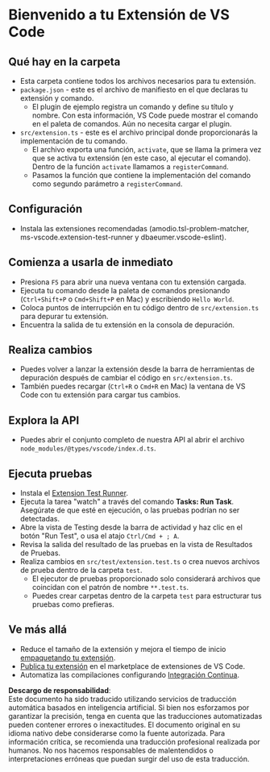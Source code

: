 # Bienvenido a tu Extensión de VS Code

## Qué hay en la carpeta

* Esta carpeta contiene todos los archivos necesarios para tu extensión.
* `package.json` - este es el archivo de manifiesto en el que declaras tu extensión y comando.
  * El plugin de ejemplo registra un comando y define su título y nombre. Con esta información, VS Code puede mostrar el comando en el paleta de comandos. Aún no necesita cargar el plugin.
* `src/extension.ts` - este es el archivo principal donde proporcionarás la implementación de tu comando.
  * El archivo exporta una función, `activate`, que se llama la primera vez que se activa tu extensión (en este caso, al ejecutar el comando). Dentro de la función `activate` llamamos a `registerCommand`.
  * Pasamos la función que contiene la implementación del comando como segundo parámetro a `registerCommand`.

## Configuración

* Instala las extensiones recomendadas (amodio.tsl-problem-matcher, ms-vscode.extension-test-runner y dbaeumer.vscode-eslint).

## Comienza a usarla de inmediato

* Presiona `F5` para abrir una nueva ventana con tu extensión cargada.
* Ejecuta tu comando desde la paleta de comandos presionando (`Ctrl+Shift+P` o `Cmd+Shift+P` en Mac) y escribiendo `Hello World`.
* Coloca puntos de interrupción en tu código dentro de `src/extension.ts` para depurar tu extensión.
* Encuentra la salida de tu extensión en la consola de depuración.

## Realiza cambios

* Puedes volver a lanzar la extensión desde la barra de herramientas de depuración después de cambiar el código en `src/extension.ts`.
* También puedes recargar (`Ctrl+R` o `Cmd+R` en Mac) la ventana de VS Code con tu extensión para cargar tus cambios.

## Explora la API

* Puedes abrir el conjunto completo de nuestra API al abrir el archivo `node_modules/@types/vscode/index.d.ts`.

## Ejecuta pruebas

* Instala el [Extension Test Runner](https://marketplace.visualstudio.com/items?itemName=ms-vscode.extension-test-runner).
* Ejecuta la tarea "watch" a través del comando **Tasks: Run Task**. Asegúrate de que esté en ejecución, o las pruebas podrían no ser detectadas.
* Abre la vista de Testing desde la barra de actividad y haz clic en el botón "Run Test", o usa el atajo `Ctrl/Cmd + ; A`.
* Revisa la salida del resultado de las pruebas en la vista de Resultados de Pruebas.
* Realiza cambios en `src/test/extension.test.ts` o crea nuevos archivos de prueba dentro de la carpeta `test`.
  * El ejecutor de pruebas proporcionado solo considerará archivos que coincidan con el patrón de nombre `**.test.ts`.
  * Puedes crear carpetas dentro de la carpeta `test` para estructurar tus pruebas como prefieras.

## Ve más allá

* Reduce el tamaño de la extensión y mejora el tiempo de inicio [empaquetando tu extensión](https://code.visualstudio.com/api/working-with-extensions/bundling-extension).
* [Publica tu extensión](https://code.visualstudio.com/api/working-with-extensions/publishing-extension) en el marketplace de extensiones de VS Code.
* Automatiza las compilaciones configurando [Integración Continua](https://code.visualstudio.com/api/working-with-extensions/continuous-integration).

**Descargo de responsabilidad**:  
Este documento ha sido traducido utilizando servicios de traducción automática basados en inteligencia artificial. Si bien nos esforzamos por garantizar la precisión, tenga en cuenta que las traducciones automatizadas pueden contener errores o inexactitudes. El documento original en su idioma nativo debe considerarse como la fuente autorizada. Para información crítica, se recomienda una traducción profesional realizada por humanos. No nos hacemos responsables de malentendidos o interpretaciones erróneas que puedan surgir del uso de esta traducción.